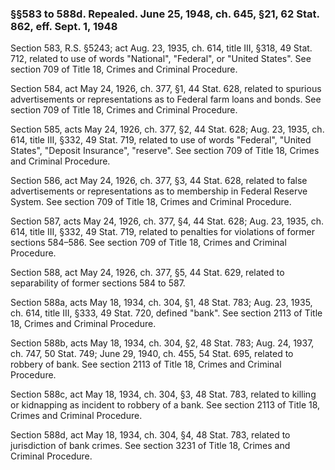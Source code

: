 ### §§583 to 588d. Repealed. June 25, 1948, ch. 645, §21, 62 Stat. 862, eff. Sept. 1, 1948 ###

Section 583, R.S. §5243; act Aug. 23, 1935, ch. 614, title III, §318, 49 Stat. 712, related to use of words "National", "Federal", or "United States". See section 709 of Title 18, Crimes and Criminal Procedure.

Section 584, act May 24, 1926, ch. 377, §1, 44 Stat. 628, related to spurious advertisements or representations as to Federal farm loans and bonds. See section 709 of Title 18, Crimes and Criminal Procedure.

Section 585, acts May 24, 1926, ch. 377, §2, 44 Stat. 628; Aug. 23, 1935, ch. 614, title III, §332, 49 Stat. 719, related to use of words "Federal", "United States", "Deposit Insurance", "reserve". See section 709 of Title 18, Crimes and Criminal Procedure.

Section 586, act May 24, 1926, ch. 377, §3, 44 Stat. 628, related to false advertisements or representations as to membership in Federal Reserve System. See section 709 of Title 18, Crimes and Criminal Procedure.

Section 587, acts May 24, 1926, ch. 377, §4, 44 Stat. 628; Aug. 23, 1935, ch. 614, title III, §332, 49 Stat. 719, related to penalties for violations of former sections 584–586. See section 709 of Title 18, Crimes and Criminal Procedure.

Section 588, act May 24, 1926, ch. 377, §5, 44 Stat. 629, related to separability of former sections 584 to 587.

Section 588a, acts May 18, 1934, ch. 304, §1, 48 Stat. 783; Aug. 23, 1935, ch. 614, title III, §333, 49 Stat. 720, defined "bank". See section 2113 of Title 18, Crimes and Criminal Procedure.

Section 588b, acts May 18, 1934, ch. 304, §2, 48 Stat. 783; Aug. 24, 1937, ch. 747, 50 Stat. 749; June 29, 1940, ch. 455, 54 Stat. 695, related to robbery of bank. See section 2113 of Title 18, Crimes and Criminal Procedure.

Section 588c, act May 18, 1934, ch. 304, §3, 48 Stat. 783, related to killing or kidnapping as incident to robbery of a bank. See section 2113 of Title 18, Crimes and Criminal Procedure.

Section 588d, act May 18, 1934, ch. 304, §4, 48 Stat. 783, related to jurisdiction of bank crimes. See section 3231 of Title 18, Crimes and Criminal Procedure.